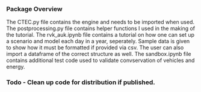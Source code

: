 ### Package Overview

The CTEC.py file contains the engine and needs to be imported when used. The postprocessing.py file contains helper functions I used in the making of the tutorial. The rvk_auk.ipynb file contains a tutorial on how one can set up a scenario and model each day in a year, seperately. Sample data is given to show how it must be formatted if provided via csv. The user can also import a dataframe of the correct structure as well. The sandbox.ipynb file contains additional test code used to validate convservation of vehicles and energy.

### Todo - Clean up code for distribution if published.
